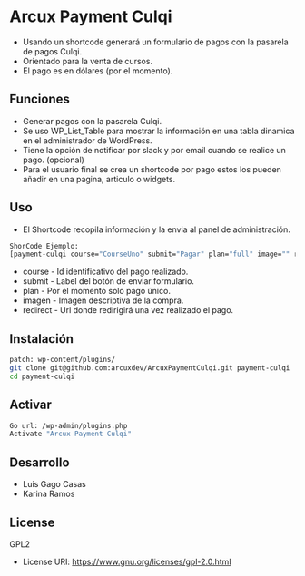# Arcux Payment Culqi
- Usando un shortcode generará un formulario de pagos con la pasarela de pagos Culqi.
- Orientado para la venta de cursos.
- El pago es en dólares (por el momento).

## Funciones
  - Generar pagos con la pasarela Culqi.
  - Se uso WP_List_Table para mostrar la información en una tabla dinamica en el administrador de WordPress.
  - Tiene la opción de notificar por slack y por email cuando se realice un pago. (opcional)
  - Para el usuario final se crea un shortcode por pago estos los pueden añadir en una pagina, articulo o widgets.

## Uso
- El Shortcode recopila información y la envia al panel de administración.
```sh
ShorCode Ejemplo:
[payment-culqi course="CourseUno" submit="Pagar" plan="full" image="" redirect=""]
```

* course - Id identificativo del pago realizado.
* submit - Label del botón de enviar formulario.
* plan - Por el momento solo pago único.
* imagen - Imagen descriptiva de la compra.
* redirect - Url donde redirigirá una vez realizado el pago.

## Instalación
```sh
patch: wp-content/plugins/
git clone git@github.com:arcuxdev/ArcuxPaymentCulqi.git payment-culqi
cd payment-culqi
```

## Activar
```sh
Go url: /wp-admin/plugins.php
Activate "Arcux Payment Culqi"
```

## Desarrollo
 - Luis Gago Casas
 - Karina Ramos

License
----
GPL2
* License URI: https://www.gnu.org/licenses/gpl-2.0.html